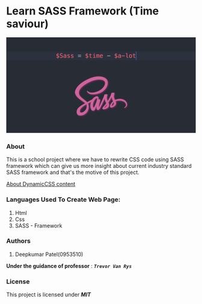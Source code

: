 # Learn SASS Framework (Time saviour)

![SASS Front Image](/images/sass.png)

### About

This is a school project where we have to rewrite CSS code using SASS framework which can give us more insight about current industry standard SASS framework and that's the motive of this project.

[About DynamicCSS content](https://docs.google.com/document/d/12TkZGq7Z3yEWa4sep0arBCxubONl9rV7027mO1W8gRA/edit?usp=sharing)

### Languages Used To Create Web Page:

1. Html
2. Css
3. SASS - Framework

### Authors

1. Deepkumar Patel(0953510)

**Under the guidance of professor** : ***```Trevor Van Rys```***


### License

This project is licensed under ***MIT***